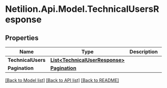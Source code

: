 # Netilion.Api.Model.TechnicalUsersResponse
## Properties

Name | Type | Description | Notes
------------ | ------------- | ------------- | -------------
**TechnicalUsers** | [**List&lt;TechnicalUserResponse&gt;**](TechnicalUserResponse.md) |  | [optional] 
**Pagination** | [**Pagination**](Pagination.md) |  | [optional] 

[[Back to Model list]](../README.md#documentation-for-models) [[Back to API list]](../README.md#documentation-for-api-endpoints) [[Back to README]](../README.md)

